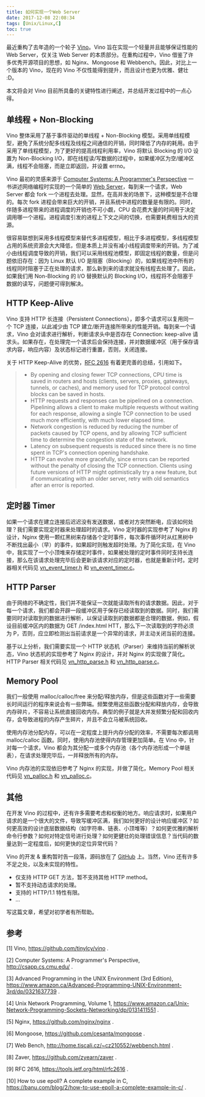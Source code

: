 ```yaml
---
title: 如何实现一个Web Server
date: 2017-12-08 22:08:34
tags: [Unix/Linux,C]
toc: true
---
```


最近重构了去年造的一个轮子 [Vino](https://github.com/tinylcy/vino)。Vino 旨在实现一个轻量并且能够保证性能的 Web Server，仅关注 Web Server 的本质部分。在重构过程中，Vino 借鉴了许多优秀开源项目的思想，如 Nginx、Mongoose 和 Webbench。因此，对比上一个版本的 Vino，现在的 Vino 不仅性能得到提升，而且设计也更为优雅、健壮 :D。

本文将会对 Vino 目前所具备的关键特性进行阐述，并总结开发过程中的一点心得。

## 单线程 + Non-Blocking

Vino 整体采用了基于事件驱动的单线程 + Non-Blocking 模型。采用单线程模型，避免了系统分配多线程及线程之间通信的开销，同时降低了内存的耗用。由于采用了单线程模型，为了更好的提高线程利用率，Vino 将默认 Blocking 的 I/O 设置为 Non-Blocking I/O，即在线程读/写数据的过程中，如果缓冲区为空/缓冲区满，线程不会阻塞，而是立即返回，并设置 errno。

Vino 最初的灵感来源于 [Computer Systems: A Programmer's Perspective](http://csapp.cs.cmu.edu/) 一书讲述网络编程时实现的一个简单的 [Web Server](http://csapp.cs.cmu.edu/2e/ics2/code/netp/tiny/tiny.c)，每到来一个请求，Web Server 都会 fork 一个进程去处理。显然，在高并发的场景下，这种模型是不合理的。每次 fork 进程会带来巨大的开销，并且系统中进程的数量是有限的。同时，伴随多进程带来的进程调度的开销也不可小觑，CPU 会花费大量的时间用于决定调用哪一个进程。进程调度引发的进程上下文之间的切换，也需要耗费相当大的资源。

很容易联想到采用多线程模型来替代多进程模型，相比于多进程模型，多线程模型占用的系统资源会大大降低，但是本质上并没有减小线程调度带来的开销。为了减小由线程调度导致的开销，我们可以采用线程池模型，即固定线程的数量，但是问题依旧存在：因为 Linux 默认 I/O 是阻塞（Blocking）的，如果线程池中所有的线程同时阻塞于正在处理的请求，那么新到来的请求就没有线程去处理了。因此，如果我们用 Non-Blocking 的 I/O 替换默认的 Blocking I/O，线程将不会阻塞于数据的读写，问题便可得到解决。

## HTTP Keep-Alive

Vino 支持 HTTP 长连接（Persistent Connections），即多个请求可以复用同一个 TCP 连接，以此减少由 TCP 建立/断开连接所带来的性能开销。每到来一个请求，Vino 会对请求进行解析，判断请求头中是否存在 Connection: keep-alive 请求头。如果存在，在处理完一个请求后会保持连接，并对数据缓冲区（用于保存请求内容，响应内容）及状态标记进行重置，否则，关闭连接。

关于 HTTP Keep-Alive 的优势，[RFC 2616](https://tools.ietf.org/html/rfc2616) 有着更完善的总结，引用如下。

> - By opening and closing fewer TCP connections, CPU time is saved in routers and hosts (clients, servers, proxies, gateways, tunnels, or caches), and memory used for TCP protocol control blocks can be saved in hosts.
> - HTTP requests and responses can be pipelined on a connection. Pipelining allows a client to make multiple requests without waiting for each response, allowing a single TCP connection to be used much more efficiently, with much lower elapsed time.
> - Network congestion is reduced by reducing the number of packets caused by TCP opens, and by allowing TCP sufficient time to determine the congestion state of the network.
> - Latency on subsequent requests is reduced since there is no time spent in TCP's connection opening handshake.
> - HTTP can evolve more gracefully, since errors can be reported without the penalty of closing the TCP connection. Clients using future versions of HTTP might optimistically try a new feature, but if communicating with an older server, retry with old semantics after an error is reported.
>

## 定时器 Timer

如果一个请求在建立连接后迟迟没有发送数据，或者对方突然断电，应该如何处理？我们需要实现定时器来处理超时的请求。Vino 定时器的实现参考了 Nginx 的设计，Nginx 使用一颗红黑树来存储各个定时事件，每次事件循环时从红黑树中不断找出最小（早）的事件，如果超时则触发超时处理。为了简化实现，在 Vino 中，我实现了一个小顶堆来存储定时事件，如果被处理的定时事件同时支持长连接，那么在该请求处理完毕后会更新该请求对应的定时器，也就是重新计时。定时器相关代码见 [vn_event_timer.h](https://github.com/tinylcy/vino/blob/master/src/vn_event_timer.h) 和 [vn_event_timer.c](https://github.com/tinylcy/vino/blob/master/src/vn_event_timer.c)。

## HTTP Parser

由于网络的不确定性，我们并不能保证一次就能读取所有的请求数据。因此，对于每一个请求，我们都会开辟一段缓冲区用于保存已经读取到的数据。同时，我们需要同时对读取到的数据进行解析，以保证读取到的数据都是合理的数据，例如，假设目前缓冲区内的数据为 GET /index.html HTT，那么下一次读取到的字符必须为 P，否则，应立即检测出当前请求是一个异常的请求，并主动关闭当前的连接。

基于以上分析，我们需要实现一个 HTTP 状态机（Parser）来维持当前的解析状态，Vino 状态机的实现参考了 Nginx 的设计，并对 Nginx 的实现做了简化。HTTP Parser 相关代码见 [vn_http_parse.h](https://github.com/tinylcy/vino/blob/master/src/vn_http_parse.h) 和 [vn_http_parse.c](https://github.com/tinylcy/vino/blob/master/src/vn_http_parse.c)。

## Memory Pool

我们一般使用 malloc/calloc/free 来分配/释放内存，但是这些函数对于一些需要长时间运行的程序来说会有一些弊端。频繁使用这些函数分配和释放内存，会导致内存碎片，不容易让系统直接回收内存。典型的例子就是大并发频繁分配和回收内存，会导致进程的内存产生碎片，并且不会立马被系统回收。

使用内存池分配内存，可以在一定程度上提升内存分配的效率，不需要每次都调用  malloc/calloc 函数。同时，使用内存池使得内存管理更加简单。在 Vino 中，针对每一个请求，Vino 都会为其分配一或多个内存池（各个内存池形成一个单链表），在请求处理完毕后，一并释放所有的内存。

Vino 内存池的实现依旧参考了 Nginx 的实现，并做了简化，Memory Pool 相关代码见 [vn_palloc.h](https://github.com/tinylcy/vino/blob/master/src/vn_palloc.h) 和 [vn_palloc.c](https://github.com/tinylcy/vino/blob/master/src/vn_palloc.c)。

## 其他

在开发 Vino 的过程中，还有许多需要考虑和权衡的地方。响应请求时，如果用户请求的是一个很大的文件，导致写缓冲区满，我们如何更好的设计响应缓冲区？如何更高效的设计底层数据结构（如字符串、链表、小顶堆等）？如何更优雅的解析命令行参数？如何对特定信号进行处理？如何更健壮的处理错误信息？当代码的数量达到一定程度后，如何更快的定位异常代码？

Vino 的开发 & 重构暂时告一段落，源码放在了 [GitHub](https://github.com/tinylcy/vino) 上。当然，Vino 还有许多不足之处，以及未实现的特性。

* 仅支持 HTTP GET 方法，暂不支持其他 HTTP method。
* 暂不支持动态请求的处理。
* 支持的 HTTP/1.1 特性有限。
* ...

写这篇文章，希望对初学者有所帮助。

## 参考

[1] Vino, https://github.com/tinylcy/vino .

[2] Computer Systems: A Programmer's Perspective, http://csapp.cs.cmu.edu/ .

[3] Advanced Programming in the UNIX Environment (3rd Edition), https://www.amazon.ca/Advanced-Programming-UNIX-Environment-3rd/dp/0321637739 .

[4] Unix Network Programming, Volume 1, https://www.amazon.ca/Unix-Network-Programming-Sockets-Networking/dp/0131411551 .

[5] Nginx, https://github.com/nginx/nginx .

[6] Mongoose, https://github.com/cesanta/mongoose .

[7] Web Bench, http://home.tiscali.cz/~cz210552/webbench.html .

[8] Zaver, https://github.com/zyearn/zaver .

[9] RFC 2616, https://tools.ietf.org/html/rfc2616 .

[10] How to use epoll? A complete example in C, https://banu.com/blog/2/how-to-use-epoll-a-complete-example-in-c/ .